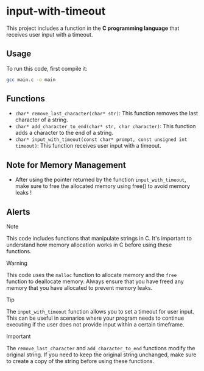# input-with-timeout
This project includes a function in the **C programming language** that receives user input with a timeout.


## Usage

To run this code, first compile it:

```bash
gcc main.c -o main
```


## Functions

- `char* remove_last_character(char* str)`: This function removes the last character of a string.
- `char* add_character_to_end(char* str, char character)`: This function adds a character to the end of a string.
- `char* input_with_timeout(const char* prompt, const unsigned int timeout)`: This function receives user input with a timeout.


## Note for Memory Management
- After using the pointer returned by the function `input_with_timeout`, make sure to free the allocated memory using free() to avoid memory leaks !



## Alerts

> [!NOTE]
> This code includes functions that manipulate strings in C. It's important to understand how memory allocation works in C before using these functions.

> [!WARNING]
> This code uses the `malloc` function to allocate memory and the `free` function to deallocate memory. Always ensure that you have freed any memory that you have allocated to prevent memory leaks.

> [!TIP]
> The `input_with_timeout` function allows you to set a timeout for user input. This can be useful in scenarios where your program needs to continue executing if the user does not provide input within a certain timeframe.

> [!IMPORTANT]
> The `remove_last_character` and `add_character_to_end` functions modify the original string. If you need to keep the original string unchanged, make sure to create a copy of the string before using these functions.

